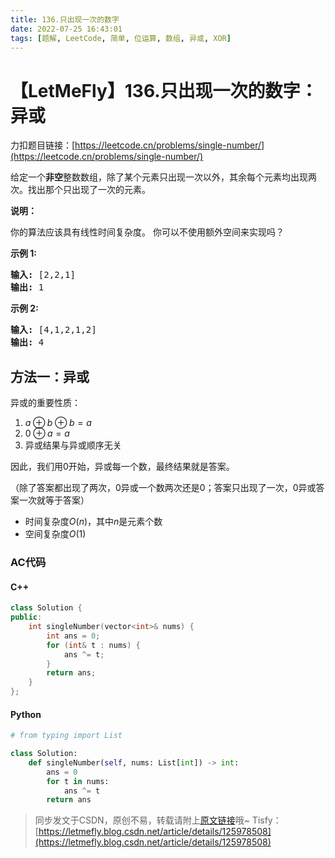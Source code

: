 ```yaml
---
title: 136.只出现一次的数字
date: 2022-07-25 16:43:01
tags: [题解, LeetCode, 简单, 位运算, 数组, 异或, XOR]
---
```


# 【LetMeFly】136.只出现一次的数字：异或

力扣题目链接：[https://leetcode.cn/problems/single-number/](https://leetcode.cn/problems/single-number/)

<p>给定一个<strong>非空</strong>整数数组，除了某个元素只出现一次以外，其余每个元素均出现两次。找出那个只出现了一次的元素。</p>

<p><strong>说明：</strong></p>

<p>你的算法应该具有线性时间复杂度。 你可以不使用额外空间来实现吗？</p>

<p><strong>示例 1:</strong></p>

<pre><strong>输入:</strong> [2,2,1]
<strong>输出:</strong> 1
</pre>

<p><strong>示例&nbsp;2:</strong></p>

<pre><strong>输入:</strong> [4,1,2,1,2]
<strong>输出:</strong> 4</pre>


    
## 方法一：异或

异或的重要性质：

1. $a\oplus b\oplus b=a$
2. $0\oplus a = a$
3. 异或结果与异或顺序无关

因此，我们用$0$开始，异或每一个数，最终结果就是答案。

（除了答案都出现了两次，$0$异或一个数两次还是$0$；答案只出现了一次，$0$异或答案一次就等于答案）

+ 时间复杂度$O(n)$，其中$n$是元素个数
+ 空间复杂度$O(1)$

### AC代码

#### C++

```cpp
class Solution {
public:
    int singleNumber(vector<int>& nums) {
        int ans = 0;
        for (int& t : nums) {
            ans ^= t;
        }
        return ans;
    }
};
```

#### Python

```python
# from typing import List

class Solution:
    def singleNumber(self, nums: List[int]) -> int:
        ans = 0
        for t in nums:
            ans ^= t
        return ans
```

> 同步发文于CSDN，原创不易，转载请附上[原文链接](https://blog.tisfy.eu.org/2022/07/25/LeetCode%200136.%E5%8F%AA%E5%87%BA%E7%8E%B0%E4%B8%80%E6%AC%A1%E7%9A%84%E6%95%B0%E5%AD%97/)哦~
> Tisfy：[https://letmefly.blog.csdn.net/article/details/125978508](https://letmefly.blog.csdn.net/article/details/125978508)
